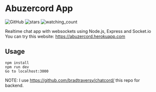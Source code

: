 # Abuzercord App
<img alt="GitHub" src="https://img.shields.io/badge/dynamic/json?logo=github&label=GitHub+Followers&labelColor=282c34&color=181717&query=%24.data.totalSubs&url=https%3A%2F%2Fapi.spencerwoo.com%2Fsubstats%2F%3Fsource%3Dgithub%26queryKey%3Dmehmetkahya0&longCache=true"/> <img src="https://img.shields.io/github/stars/mehmetkahya0a?label=Stars" alt="stars"> <img src="https://komarev.com/ghpvc/?username=mehmetkahya0&color=brightgreen" alt="watching_count" /> 

Realtime chat app with websockets using Node.js, Express and Socket.io
You can try this website: https://abuzercord.herokuapp.com
## Usage
```
npm install
npm run dev
Go to localhost:3000
```


NOTE: I use https://github.com/bradtraversy/chatcord/ this repo for backend.
